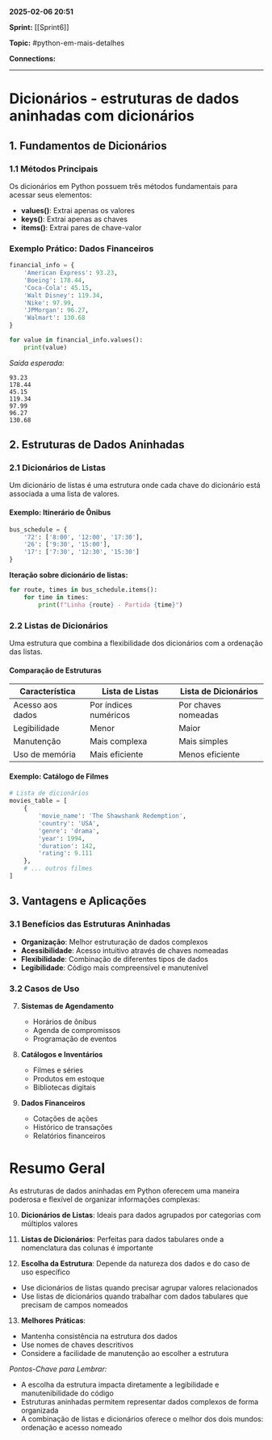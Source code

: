 
**2025-02-06 20:51**

**Sprint:** [[Sprint6]]

**Topic:** #python-em-mais-detalhes 

**Connections:** 

---
# **Dicionários - estruturas de dados aninhadas com dicionários**

## 1. Fundamentos de Dicionários
### 1.1 Métodos Principais
Os dicionários em Python possuem três métodos fundamentais para acessar seus elementos:

- **values()**: Extrai apenas os valores
- **keys()**: Extrai apenas as chaves
- **items()**: Extrai pares de chave-valor

### Exemplo Prático: Dados Financeiros
```python
financial_info = {
    'American Express': 93.23,
    'Boeing': 178.44,
    'Coca-Cola': 45.15,
    'Walt Disney': 119.34,
    'Nike': 97.99,
    'JPMorgan': 96.27,
    'Walmart': 130.68 
}

for value in financial_info.values():
    print(value)
```

*Saída esperada:*
```
93.23
178.44
45.15
119.34
97.99
96.27
130.68
```

## 2. Estruturas de Dados Aninhadas

### 2.1 Dicionários de Listas
Um dicionário de listas é uma estrutura onde cada chave do dicionário está associada a uma lista de valores.

#### Exemplo: Itinerário de Ônibus
```python
bus_schedule = {
    '72': ['8:00', '12:00', '17:30'],
    '26': ['9:30', '15:00'],
    '17': ['7:30', '12:30', '15:30']
}
```

**Iteração sobre dicionário de listas:**
```python
for route, times in bus_schedule.items():
    for time in times:
        print(f"Linha {route} - Partida {time}")
```

### 2.2 Listas de Dicionários
Uma estrutura que combina a flexibilidade dos dicionários com a ordenação das listas.

#### Comparação de Estruturas
| Característica | Lista de Listas | Lista de Dicionários |
|----------------|----------------|---------------------|
| Acesso aos dados | Por índices numéricos | Por chaves nomeadas |
| Legibilidade | Menor | Maior |
| Manutenção | Mais complexa | Mais simples |
| Uso de memória | Mais eficiente | Menos eficiente |

#### Exemplo: Catálogo de Filmes
```python
# Lista de dicionários
movies_table = [
    {
        'movie_name': 'The Shawshank Redemption',
        'country': 'USA',
        'genre': 'drama',
        'year': 1994,
        'duration': 142,
        'rating': 9.111
    },
    # ... outros filmes
]
```

## 3. Vantagens e Aplicações

### 3.1 Benefícios das Estruturas Aninhadas
- **Organização**: Melhor estruturação de dados complexos
- **Acessibilidade**: Acesso intuitivo através de chaves nomeadas
- **Flexibilidade**: Combinação de diferentes tipos de dados
- **Legibilidade**: Código mais compreensível e manutenível

### 3.2 Casos de Uso
7. **Sistemas de Agendamento**
   - Horários de ônibus
   - Agenda de compromissos
   - Programação de eventos

8. **Catálogos e Inventários**
   - Filmes e séries
   - Produtos em estoque
   - Bibliotecas digitais

9. **Dados Financeiros**
   - Cotações de ações
   - Histórico de transações
   - Relatórios financeiros

# Resumo Geral

As estruturas de dados aninhadas em Python oferecem uma maneira poderosa e flexível de organizar informações complexas:

10. **Dicionários de Listas**: Ideais para dados agrupados por categorias com múltiplos valores

11. **Listas de Dicionários**: Perfeitas para dados tabulares onde a nomenclatura das colunas é importante

12. **Escolha da Estrutura**: Depende da natureza dos dados e do caso de uso específico
   - Use dicionários de listas quando precisar agrupar valores relacionados
   - Use listas de dicionários quando trabalhar com dados tabulares que precisam de campos nomeados

13. **Melhores Práticas**:
   - Mantenha consistência na estrutura dos dados
   - Use nomes de chaves descritivos
   - Considere a facilidade de manutenção ao escolher a estrutura

*Pontos-Chave para Lembrar:*
- A escolha da estrutura impacta diretamente a legibilidade e manutenibilidade do código
- Estruturas aninhadas permitem representar dados complexos de forma organizada
- A combinação de listas e dicionários oferece o melhor dos dois mundos: ordenação e acesso nomeado








